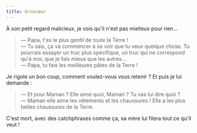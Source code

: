 ```yaml
---
title: Arnacœur
---
```


À son petit regard malicieux, je vois qu'il n'est pas mielleux pour rien…

<!-- more -->

> — Papa, t'es le plus gentil de toute la Terre !  
> — Tu sais, ça va commencer à se voir que tu veux quelque chose. Tu pourrais essayer un truc plus spécifique, un truc qui ne correspond qu'à moi, que je fais mieux que les autres…  
> — Papa, tu fais les meilleures pâtes de la Terre !

Je rigole un bon coup, comment voulez-vous vous retenir ? Et puis je lui demande :

> — Et pour Maman ? Elle aime quoi, Maman ? Tu vas lui dire quoi ?  
> — Maman elle aime les vêtements et les chaussures ! Elle a les plus belles chaussures de la Terre.

C'est mort, avec des <span lang="en">catchphrases</span> comme ça, sa mère lui filera tout ce qu'il veut !
